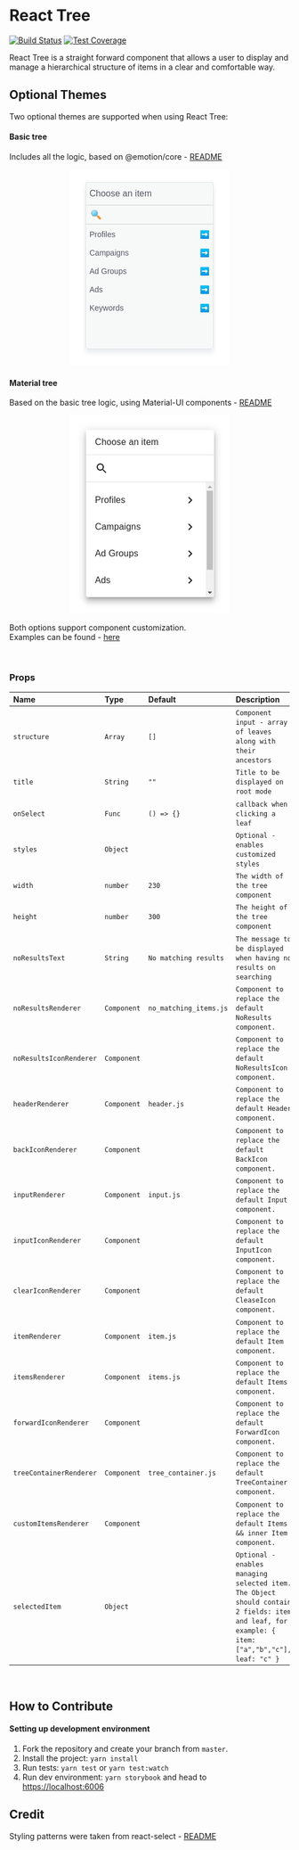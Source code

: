 # React Tree

[![Build Status](https://travis-ci.org/kenshoo/react-tree.svg?branch=master)](https://travis-ci.org/kenshoo/react-tree)
[![Test Coverage](https://api.codeclimate.com/v1/badges/7b44acc9042c5ee410a8/test_coverage)](https://codeclimate.com/github/kenshoo/react-tree/test_coverage)

React Tree is a straight forward component that allows a user to display and manage a hierarchical structure of items in a clear and comfortable way.

 ## Optional Themes
 
Two optional themes are supported when using React Tree:
 #### Basic tree
 Includes all the logic, based on @emotion/core - [README](https://github.com/kenshoo/react-tree/blob/master/packages/core/README.md)

  <p align="center">
      <img src="core-tree-demo.gif?raw=true" width="288" />
  </p>
  
 #### Material tree 
 Based on the basic tree logic, using Material-UI components - [README](https://github.com/kenshoo/react-tree/blob/master/packages/material_tree/README.md)

  <p align="center">
      <img src="react-tree-demo.gif?raw=true" width="288" />
  </p>

Both options support component customization. <br/>
Examples can be found - [here](https://github.com/kenshoo/react-tree/blob/master/packages/docs/stories/core.stories.js)

<br/>

### Props
<!-- props-table-start -->
| Name                   | Type        | Default                | Description                                                     |
| :------------------    | :---------- | :--------------------- | :-------------------------------------------------------------- |
| `structure`            | `Array`     | `[]`                   | `Component input - array of leaves along with their ancestors`  |
| `title`                | `String`    | `""`                   | `Title to be displayed on root mode`                            |
| `onSelect`             | `Func`      | `() => {}`             | `callback when clicking a leaf`                                 |
| `styles`               | `Object`    |                        | `Optional - enables customized styles`                          |
| `width`                | `number`    | `230 `                 | `The width of the tree component`                               |
| `height`               | `number`    | `300 `                 | `The height of the tree component`                              |
| `noResultsText`        | `String`    | `No matching results`  | `The message to be displayed when having no results on searching`                  |
| `noResultsRenderer`    | `Component` | `no_matching_items.js` | `Component to replace the default NoResults component. `        |
| `noResultsIconRenderer`| `Component` |                        | `Component to replace the default NoResultsIcon component.`     |
| `headerRenderer`       | `Component` | `header.js`            | `Component to replace the default Header component.`            |
| `backIconRenderer`     | `Component` |                       | `Component to replace the default BackIcon component. `          |
| `inputRenderer`        | `Component` | `input.js️`             | `Component to replace the default Input component. `            |
| `inputIconRenderer`    | `Component` |                        | `Component to replace the default InputIcon component. `        |
| `clearIconRenderer`    | `Component` |                        | `Component to replace the default CleaseIcon component. `       |
| `itemRenderer`         | `Component` | `item.js️`              | `Component to replace the default Item component. `             |
| `itemsRenderer`        | `Component` | `items.js`             | `Component to replace the default Items component. `            |
| `forwardIconRenderer`  | `Component` |                        | `Component to replace the default ForwardIcon component. `      |
| `treeContainerRenderer`| `Component` | `tree_container.js`    | `Component to replace the default TreeContainer component. `    |
| `customItemsRenderer ` | `Component` |                        | `Component to replace the default Items && inner Item component.`|
| `selectedItem`         | `Object`    |                        | `Optional - enables managing selected item. The Object should contain 2 fields: item and leaf, for example: { item: ["a","b","c"], leaf: "c" }`                              |
<!-- props-table-end -->
<br/>

## How to Contribute

#### Setting up development environment

1. Fork the repository and create your branch from `master`.
2. Install the project: `yarn install`
3. Run tests: `yarn test` or `yarn test:watch`
4. Run dev environment: `yarn storybook` and head to [https://localhost:6006](https://localhost:6006)

## Credit

Styling patterns were taken from react-select - [README](https://github.com/JedWatson/react-select/blob/master/README.md)
